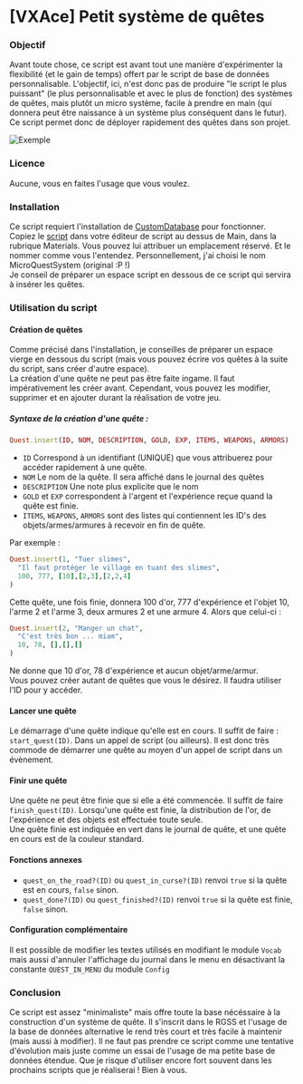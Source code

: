 [VXAce] Petit système de quêtes
=======================

### Objectif
Avant toute chose, ce script est avant tout une manière d'expérimenter la flexibilité (et le gain de temps) offert par le script de base de données personnalisable. L'objectif, ici, n'est donc pas de produire "le script le plus puissant" (le plus personnalisable et avec le plus de fonction) des systèmes de quêtes, mais plutôt un micro système, facile à prendre en main (qui donnera peut être naissance à un système plus conséquent dans le futur). Ce script permet donc de déployer rapidement des quêtes dans son projet. 

![Exemple](https://github.com/nukiFW/RPGMaker/blob/master/MicroQuestSystem/screen.png?raw=true)

### Licence 
Aucune, vous en faites l'usage que vous voulez.

### Installation
Ce script requiert l'installation de [CustomDatabase](https://github.com/nukiFW/RPGMaker/tree/master/CustomDatabase) pour fonctionner.  
Copiez le [script](https://github.com/nukiFW/RPGMaker/blob/master/MicroQuestSystem/QuestSystem.rb) dans votre éditeur de script au dessus de Main, dans la rubrique Materials. Vous pouvez lui attribuer un emplacement réservé. Et le nommer comme vous l'entendez. Personnellement, j'ai choisi le nom MicroQuestSystem (original :P !)  
Je conseil de préparer un espace script en dessous de ce script qui servira à insérer les quêtes.

### Utilisation du script
#### Création de quêtes
Comme précisé dans l'installation, je conseilles de préparer un espace vierge en dessous du script (mais vous pouvez écrire vos quêtes à la suite du script, sans créer d'autre espace).  
La création d'une quête ne peut pas être faite ingame. Il faut impérativement les créer avant. Cependant, vous pouvez les modifier, supprimer et en ajouter durant la réalisation de votre jeu.  
##### Syntaxe de la création d'une quête : 
```ruby
Quest.insert(ID, NOM, DESCRIPTION, GOLD, EXP, ITEMS, WEAPONS, ARMORS)
```
*    `ID` Correspond à un identifiant (UNIQUE) que vous attribuerez pour accéder rapidement à une quête.
*    `NOM` Le nom de la quête. Il sera affiché dans le journal des quêtes
*    `DESCRIPTION` Une note plus explicite que le nom
*    `GOLD` et `EXP` correspondent à l'argent et l'expérience reçue quand la quête est finie.
*    `ITEMS`, `WEAPONS`, `ARMORS` sont des listes qui contiennent les ID's des objets/armes/armures à recevoir en fin de quête.

Par exemple :
```ruby
Quest.insert(1, "Tuer slimes", 
  "Il faut protéger le village en tuant des slimes", 
  100, 777, [10],[2,3],[2,2,4]
)
```
Cette quête, une fois finie, donnera 100 d'or, 777 d'expérience et l'objet 10, l'arme 2 et l'arme 3, deux armures 2 et une armure 4. Alors que celui-ci :

```ruby
Quest.insert(2, "Manger un chat", 
  "C'est très bon ... miam", 
  10, 78, [],[],[]
)
```
Ne donne que 10 d'or, 78 d'expérience et aucun objet/arme/armur.  
Vous pouvez créer autant de quêtes que vous le désirez. Il faudra utiliser l'ID pour y accéder.

#### Lancer une quête
Le démarrage d'une quête indique qu'elle est en cours. Il suffit de faire : `start_quest(ID)`. Dans un appel de script (ou ailleurs). Il est donc très commode de démarrer une quête au moyen d'un appel de script dans un évènement.

#### Finir une quête
Une quête ne peut être finie que si elle a été commencée. Il suffit de faire `finish_quest(ID)`. Lorsqu'une quête est finie, la distribution de l'or, de l'expérience et des objets est effectuée toute seule.  
Une quête finie est indiquée en vert dans le journal de quête, et une quête en cours est de la couleur standard.

#### Fonctions annexes
*    `quest_on_the_road?(ID)` ou `quest_in_curse?(ID)` renvoi `true` si la quête est en cours, `false` sinon.
*    `quest_done?(ID)` ou `quest_finished?(ID)` renvoi `true` si la quête est finie, `false` sinon.

#### Configuration complémentaire
Il est possible de modifier les textes utilisés en modifiant le module `Vocab` mais aussi d'annuler l'affichage du journal dans le menu en désactivant la constante `QUEST_IN_MENU` du module `Config`

### Conclusion
Ce script est assez "minimaliste" mais offre toute la base nécéssaire à la construction d'un système de quête. Il s'inscrit dans le RGSS et l'usage de la base de données alternative le rend très court et très facile à maintenir (mais aussi à modifier). Il ne faut pas prendre ce script comme une tentative d'évolution mais juste comme un essai de l'usage de ma petite base de données étendue. Que je risque d'utiliser encore fort souvent dans les prochains scripts que je réaliserai ! Bien à vous.

